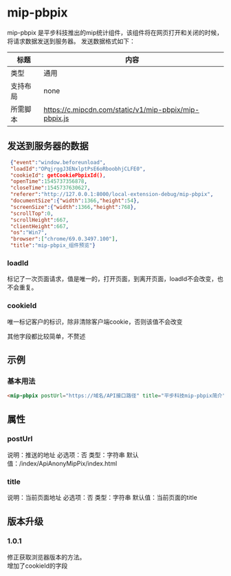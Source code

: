 # mip-pbpix

mip-pbpix 是平步科技推出的mip统计组件，该组件将在网页打开和关闭的时候，将请求数据发送到服务器。
发送数据格式如下：


标题|内容
----|----
类型|通用
支持布局|none
所需脚本|https://c.mipcdn.com/static/v1/mip-pbpix/mip-pbpix.js



## 发送到服务器的数据

```json
 {"event":"window.beforeunload",
 "loadId":"OPqjrggJ3ENxlptPsE6oRboobhjCLFE0",
 "cookieId": getCookiePbpixId(),
 "openTime":1545737356878,
 "closeTime":1545737630627,
 "referer":"http://127.0.0.1:8000/local-extension-debug/mip-pbpix",
 "documentSize":{"width":1366,"height":54},
 "screenSize":{"width":1366,"height":768},
 "scrollTop":0,
 "scrollHeight":667,
 "clientHeight":667,
 "os":"Win7",
 "browser":["chrome/69.0.3497.100"],
 "title":"mip-pbpix_组件预览"}

```

### loadId 
标记了一次页面请求，值是唯一的，打开页面，到离开页面，loadId不会改变，也不会重复。

### cookieId
唯一标记客户的标识，除非清除客户端cookie，否则该值不会改变

其他字段都比较简单，不赘述


## 示例

### 基本用法
```html
<mip-pbpix postUrl="https://域名/API接口路径" title="平步科技mip-pbpix简介"></mip-pbpix>
```

## 属性

### postUrl

说明：推送的地址
必选项：否
类型：字符串
默认值：/index/ApiAnonyMipPix/index.html

### title

说明：当前页面地址
必选项：否
类型：字符串
默认值：当前页面的title


## 版本升级

### 1.0.1
修正获取浏览器版本的方法。   
增加了cookieId的字段    
